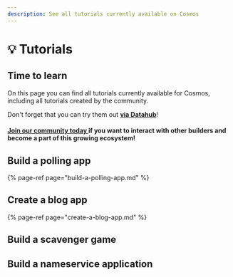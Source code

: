 ```yaml
---
description: See all tutorials currently available on Cosmos
---
```


# 💡 Tutorials

## Time to learn

On this page you can find all tutorials currently available for Cosmos, including all tutorials created by the community. 

Don't forget that you can try them out [**via Datahub**](https://datahub.figment.io/sign_up?service=cosmos)! 

#### [Join our community today ](https://discord.gg/fszyM7K)if you want to interact with other builders and become a part of this growing ecosystem! 

## Build a polling app

{% page-ref page="build-a-polling-app.md" %}

## Create a blog app

{% page-ref page="create-a-blog-app.md" %}

## Build a scavenger game

## Build a nameservice application



#### 


